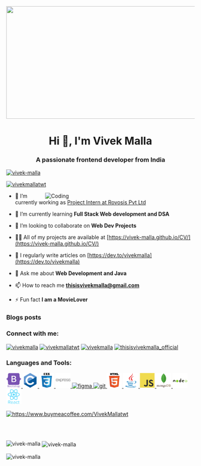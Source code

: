 <img src="https://www.gifcen.com/wp-content/uploads/2022/07/discord-banner-gif-5.gif" width="1000px" height="300px">
<h1 align="center">Hi 👋, I'm Vivek Malla</h1>
<h3 align="center">A passionate frontend developer from India</h3>

<p align="left"> <a href="https://github.com/ryo-ma/github-profile-trophy"><img src="https://github-profile-trophy.vercel.app/?username=vivek-malla" alt="vivek-malla" /></a> </p>

<p align="left"> <a href="https://twitter.com/vivekmallatwt" target="blank"><img src="https://img.shields.io/twitter/follow/vivekmallatwt?logo=twitter&style=for-the-badge" alt="vivekmallatwt" /></a> </p>

<img align="right" alt="Coding" width="400" src="https://c.tenor.com/NOYF3f82b_gAAAAC/programmer.gif">

- 🔭 I’m currently working as [Project Intern at Rovosis Pvt Ltd](https://rovosis.com/)

- 🌱 I’m currently learning **Full Stack Web development and DSA**

- 👯 I’m looking to collaborate on **Web Dev Projects**

- 👨‍💻 All of my projects are available at [https://vivek-malla.github.io/CV/](https://vivek-malla.github.io/CV/)

- 📝 I regularly write articles on [https://dev.to/vivekmalla](https://dev.to/vivekmalla)

- 💬 Ask me about **Web Development and Java**

- 📫 How to reach me **thisisvivekmalla@gmail.com**

- ⚡ Fun fact **I am a MovieLover**

### Blogs posts
<!-- BLOG-POST-LIST:START -->
<!-- BLOG-POST-LIST:END -->

<h3 align="left">Connect with me:</h3>
<p align="left">
<a href="https://dev.to/vivekmalla" target="blank"><img align="center" src="https://raw.githubusercontent.com/rahuldkjain/github-profile-readme-generator/master/src/images/icons/Social/devto.svg" alt="vivekmalla" height="30" width="40" /></a>
<a href="https://twitter.com/vivekmallatwt" target="blank"><img align="center" src="https://raw.githubusercontent.com/rahuldkjain/github-profile-readme-generator/master/src/images/icons/Social/twitter.svg" alt="vivekmallatwt" height="30" width="40" /></a>
<a href="https://linkedin.com/in/vivekmalla" target="blank"><img align="center" src="https://raw.githubusercontent.com/rahuldkjain/github-profile-readme-generator/master/src/images/icons/Social/linked-in-alt.svg" alt="vivekmalla" height="30" width="40" /></a>
<a href="https://instagram.com/thisisvivekmalla_official" target="blank"><img align="center" src="https://raw.githubusercontent.com/rahuldkjain/github-profile-readme-generator/master/src/images/icons/Social/instagram.svg" alt="thisisvivekmalla_official" height="30" width="40" /></a>
</p>

<h3 align="left">Languages and Tools:</h3>
<p align="left"> <a href="https://getbootstrap.com" target="_blank" rel="noreferrer"> <img src="https://raw.githubusercontent.com/devicons/devicon/master/icons/bootstrap/bootstrap-plain-wordmark.svg" alt="bootstrap" width="40" height="40"/> </a> <a href="https://www.cprogramming.com/" target="_blank" rel="noreferrer"> <img src="https://raw.githubusercontent.com/devicons/devicon/master/icons/c/c-original.svg" alt="c" width="40" height="40"/> </a> <a href="https://www.w3schools.com/css/" target="_blank" rel="noreferrer"> <img src="https://raw.githubusercontent.com/devicons/devicon/master/icons/css3/css3-original-wordmark.svg" alt="css3" width="40" height="40"/> </a> <a href="https://expressjs.com" target="_blank" rel="noreferrer"> <img src="https://raw.githubusercontent.com/devicons/devicon/master/icons/express/express-original-wordmark.svg" alt="express" width="40" height="40"/> </a> <a href="https://www.figma.com/" target="_blank" rel="noreferrer"> <img src="https://www.vectorlogo.zone/logos/figma/figma-icon.svg" alt="figma" width="40" height="40"/> </a> <a href="https://git-scm.com/" target="_blank" rel="noreferrer"> <img src="https://www.vectorlogo.zone/logos/git-scm/git-scm-icon.svg" alt="git" width="40" height="40"/> </a> <a href="https://www.w3.org/html/" target="_blank" rel="noreferrer"> <img src="https://raw.githubusercontent.com/devicons/devicon/master/icons/html5/html5-original-wordmark.svg" alt="html5" width="40" height="40"/> </a> <a href="https://www.java.com" target="_blank" rel="noreferrer"> <img src="https://raw.githubusercontent.com/devicons/devicon/master/icons/java/java-original.svg" alt="java" width="40" height="40"/> </a> <a href="https://developer.mozilla.org/en-US/docs/Web/JavaScript" target="_blank" rel="noreferrer"> <img src="https://raw.githubusercontent.com/devicons/devicon/master/icons/javascript/javascript-original.svg" alt="javascript" width="40" height="40"/> </a> <a href="https://www.mongodb.com/" target="_blank" rel="noreferrer"> <img src="https://raw.githubusercontent.com/devicons/devicon/master/icons/mongodb/mongodb-original-wordmark.svg" alt="mongodb" width="40" height="40"/> </a> <a href="https://nodejs.org" target="_blank" rel="noreferrer"> <img src="https://raw.githubusercontent.com/devicons/devicon/master/icons/nodejs/nodejs-original-wordmark.svg" alt="nodejs" width="40" height="40"/> </a> <a href="https://reactjs.org/" target="_blank" rel="noreferrer"> <img src="https://raw.githubusercontent.com/devicons/devicon/master/icons/react/react-original-wordmark.svg" alt="react" width="40" height="40"/> </a> </p>

<p><a href="https://www.buymeacoffee.com/https://www.buymeacoffee.com/VivekMallatwt"> <img align="center" src="https://cdn.buymeacoffee.com/buttons/v2/default-yellow.png" height="50" width="210" alt="https://www.buymeacoffee.com/VivekMallatwt" /></a></p><br><br>

<p><img align="left" src="https://github-readme-stats.vercel.app/api/top-langs?username=vivek-malla&show_icons=true&locale=en&layout=compact" alt="vivek-malla" /></p>

<p>&nbsp;<img align="center" src="https://github-readme-stats.vercel.app/api?username=vivek-malla&show_icons=true&locale=en" alt="vivek-malla" /></p>

<p><img align="center" src="https://github-readme-streak-stats.herokuapp.com/?user=vivek-malla&" alt="vivek-malla" /></p>
